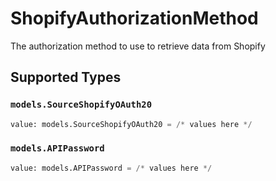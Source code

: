 # ShopifyAuthorizationMethod

The authorization method to use to retrieve data from Shopify


## Supported Types

### `models.SourceShopifyOAuth20`

```python
value: models.SourceShopifyOAuth20 = /* values here */
```

### `models.APIPassword`

```python
value: models.APIPassword = /* values here */
```

